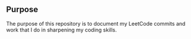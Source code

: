 ## Purpose

The purpose of this repository is to document my LeetCode commits and work that I do in sharpening my coding skills.